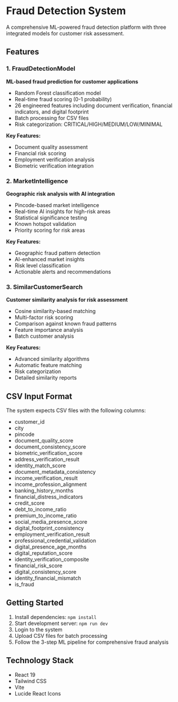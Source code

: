 # Fraud Detection System

A comprehensive ML-powered fraud detection platform with three integrated models for customer risk assessment.

## Features

### 1. FraudDetectionModel
**ML-based fraud prediction for customer applications**
- Random Forest classification model
- Real-time fraud scoring (0-1 probability)
- 26 engineered features including document verification, financial indicators, and digital footprint
- Batch processing for CSV files
- Risk categorization: CRITICAL/HIGH/MEDIUM/LOW/MINIMAL

**Key Features:**
- Document quality assessment
- Financial risk scoring
- Employment verification analysis
- Biometric verification integration

### 2. MarketIntelligence
**Geographic risk analysis with AI integration**
- Pincode-based market intelligence
- Real-time AI insights for high-risk areas
- Statistical significance testing
- Known hotspot validation
- Priority scoring for risk areas

**Key Features:**
- Geographic fraud pattern detection
- AI-enhanced market insights
- Risk level classification
- Actionable alerts and recommendations

### 3. SimilarCustomerSearch
**Customer similarity analysis for risk assessment**
- Cosine similarity-based matching
- Multi-factor risk scoring
- Comparison against known fraud patterns
- Feature importance analysis
- Batch customer analysis

**Key Features:**
- Advanced similarity algorithms
- Automatic feature matching
- Risk categorization
- Detailed similarity reports

## CSV Input Format

The system expects CSV files with the following columns:

- customer_id
- city
- pincode
- document_quality_score
- document_consistency_score
- biometric_verification_score
- address_verification_result
- identity_match_score
- document_metadata_consistency
- income_verification_result
- income_profession_alignment
- banking_history_months
- financial_distress_indicators
- credit_score
- debt_to_income_ratio
- premium_to_income_ratio
- social_media_presence_score
- digital_footprint_consistency
- employment_verification_result
- professional_credential_validation
- digital_presence_age_months
- digital_reputation_score
- identity_verification_composite
- financial_risk_score
- digital_consistency_score
- identity_financial_mismatch
- is_fraud

## Getting Started

1. Install dependencies: `npm install`
2. Start development server: `npm run dev`
3. Login to the system
4. Upload CSV files for batch processing
5. Follow the 3-step ML pipeline for comprehensive fraud analysis

## Technology Stack

- React 19
- Tailwind CSS
- Vite
- Lucide React Icons